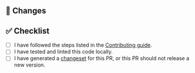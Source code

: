 ## 🎯 Changes

<!-- What changes are made in this PR? Is it a feature or a package submission? -->

## ✅ Checklist

- [ ] I have followed the steps listed in the [Contributing guide](https://github.com/TanStack/config/blob/main/CONTRIBUTING.md).
- [ ] I have tested and linted this code locally.
- [ ] I have generated a [changeset](https://github.com/changesets/changesets/blob/main/docs/adding-a-changeset.md) for this PR, or this PR should not release a new version.
